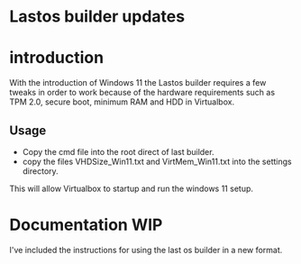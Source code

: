 # Lastos builder updates

# introduction
With the introduction of Windows 11 the Lastos builder requires a few tweaks in order to work because of the hardware requirements such as TPM 2.0, secure boot, minimum RAM and HDD in Virtualbox.

## Usage
* Copy the cmd file into the root direct of last builder.
* copy the files  VHDSize_Win11.txt and VirtMem_Win11.txt into the settings directory.

This will allow Virtualbox to startup and run the windows 11 setup.

# Documentation WIP
I've included the instructions for using the last os builder in a new format.